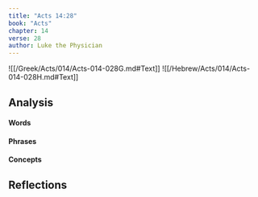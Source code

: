 ```yaml
---
title: "Acts 14:28"
book: "Acts"
chapter: 14
verse: 28
author: Luke the Physician
---
```

![[/Greek/Acts/014/Acts-014-028G.md#Text]]
![[/Hebrew/Acts/014/Acts-014-028H.md#Text]]

## Analysis

#### Words

#### Phrases

#### Concepts

## Reflections
